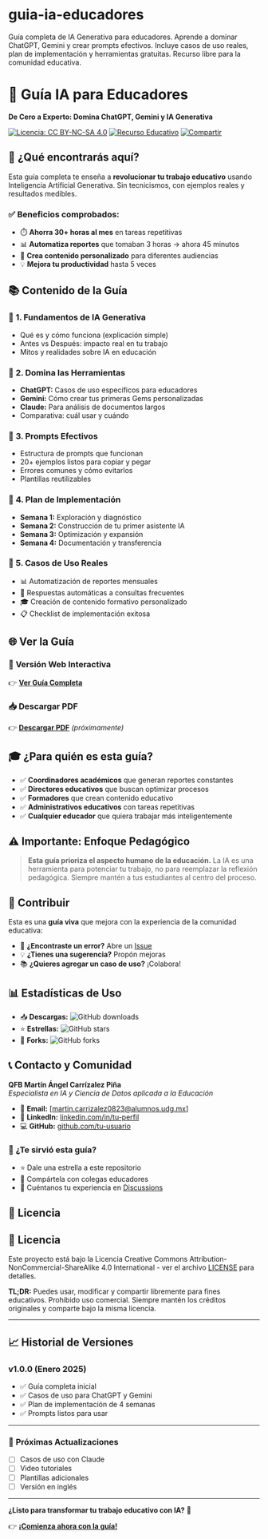 # guia-ia-educadores
Guía completa de IA Generativa para educadores. Aprende a dominar ChatGPT, Gemini y crear prompts efectivos. Incluye casos de uso reales, plan de implementación y herramientas gratuitas. Recurso libre para la comunidad educativa.

# 🤖 Guía IA para Educadores

**De Cero a Experto: Domina ChatGPT, Gemini y IA Generativa**

[![Licencia: CC BY-NC-SA 4.0](https://img.shields.io/badge/Licencia-CC%20BY--NC--SA%204.0-lightgrey.svg)](https://creativecommons.org/licenses/by-nc-sa/4.0/)
[![Recurso Educativo](https://img.shields.io/badge/Recurso-Educativo-green.svg)]()
[![Compartir](https://img.shields.io/badge/Compartir-Libremente-orange.svg)]()

## 🎯 ¿Qué encontrarás aquí?

Esta guía completa te enseña a **revolucionar tu trabajo educativo** usando Inteligencia Artificial Generativa. Sin tecnicismos, con ejemplos reales y resultados medibles.

### ✅ **Beneficios comprobados:**
- ⏱️ **Ahorra 30+ horas al mes** en tareas repetitivas
- 📊 **Automatiza reportes** que tomaban 3 horas → ahora 45 minutos
- 🎯 **Crea contenido personalizado** para diferentes audiencias
- 💡 **Mejora tu productividad** hasta 5 veces

## 📚 **Contenido de la Guía**

### 🧠 **1. Fundamentos de IA Generativa**
- Qué es y cómo funciona (explicación simple)
- Antes vs Después: impacto real en tu trabajo
- Mitos y realidades sobre IA en educación

### 🤖 **2. Domina las Herramientas**
- **ChatGPT:** Casos de uso específicos para educadores
- **Gemini:** Cómo crear tus primeras Gems personalizadas
- **Claude:** Para análisis de documentos largos
- Comparativa: cuál usar y cuándo

### 💬 **3. Prompts Efectivos**
- Estructura de prompts que funcionan
- 20+ ejemplos listos para copiar y pegar
- Errores comunes y cómo evitarlos
- Plantillas reutilizables

### 🚀 **4. Plan de Implementación**
- **Semana 1:** Exploración y diagnóstico
- **Semana 2:** Construcción de tu primer asistente IA
- **Semana 3:** Optimización y expansión  
- **Semana 4:** Documentación y transferencia

### 🎯 **5. Casos de Uso Reales**
- 📊 Automatización de reportes mensuales
- 📧 Respuestas automáticas a consultas frecuentes
- 🎓 Creación de contenido formativo personalizado
- 📋 Checklist de implementación exitosa

## 🌐 **Ver la Guía**

### 📖 **Versión Web Interactiva**
👉 **[Ver Guía Completa](https://martin-carrizalez.github.io/guia-ia-educadores/)**

### 📥 **Descargar PDF**
👉 **[Descargar PDF](./guia-ia-educadores.pdf)** *(próximamente)*

## 🎓 **¿Para quién es esta guía?**

- ✅ **Coordinadores académicos** que generan reportes constantes
- ✅ **Directores educativos** que buscan optimizar procesos
- ✅ **Formadores** que crean contenido educativo
- ✅ **Administrativos educativos** con tareas repetitivas
- ✅ **Cualquier educador** que quiera trabajar más inteligentemente

## ⚠️ **Importante: Enfoque Pedagógico**

> **Esta guía prioriza el aspecto humano de la educación.** La IA es una herramienta para potenciar tu trabajo, no para reemplazar la reflexión pedagógica. Siempre mantén a tus estudiantes al centro del proceso.

## 🤝 **Contribuir**

Esta es una **guía viva** que mejora con la experiencia de la comunidad educativa:

- 🐛 **¿Encontraste un error?** Abre un [Issue](../../issues)
- 💡 **¿Tienes una sugerencia?** Propón mejoras
- 📚 **¿Quieres agregar un caso de uso?** ¡Colabora!

## 📊 **Estadísticas de Uso**

- 📥 **Descargas:** ![GitHub downloads](https://img.shields.io/github/downloads/tu-usuario/guia-ia-educadores/total)
- ⭐ **Estrellas:** ![GitHub stars](https://img.shields.io/github/stars/tu-usuario/guia-ia-educadores)
- 🍴 **Forks:** ![GitHub forks](https://img.shields.io/github/forks/tu-usuario/guia-ia-educadores)

## 📞 **Contacto y Comunidad**

**QFB Martín Ángel Carrízalez Piña**  
*Especialista en IA y Ciencia de Datos aplicada a la Educación*

- 📧 **Email:** [martin.carrizalez0823@alumnos.udg.mx]
- 💼 **LinkedIn:** [linkedin.com/in/tu-perfil](www.linkedin.com/in/martin-angel-carrizalez-pina-b55475371)
- 💻 **GitHub:** [github.com/tu-usuario](https://github.com/Martin-carrizalez)

### 🌟 **¿Te sirvió esta guía?**
- ⭐ Dale una estrella a este repositorio
- 🔄 Compártela con colegas educadores
- 💬 Cuéntanos tu experiencia en [Discussions](../../discussions)

## 📄 **Licencia**

## 📄 **Licencia**

Este proyecto está bajo la Licencia Creative Commons Attribution-NonCommercial-ShareAlike 4.0 International - ver el archivo [LICENSE](LICENSE) para detalles.

**TL;DR:** Puedes usar, modificar y compartir libremente para fines educativos. Prohibido uso comercial. Siempre mantén los créditos originales y comparte bajo la misma licencia.

---

## 📈 **Historial de Versiones**

### v1.0.0 (Enero 2025)
- ✅ Guía completa inicial
- ✅ Casos de uso para ChatGPT y Gemini  
- ✅ Plan de implementación de 4 semanas
- ✅ Prompts listos para usar

---

### 🎯 **Próximas Actualizaciones**
- [ ] Casos de uso con Claude
- [ ] Video tutoriales
- [ ] Plantillas adicionales
- [ ] Versión en inglés

---

**¿Listo para transformar tu trabajo educativo con IA?** 🚀

👉 **[¡Comienza ahora con la guía!](https://martin-carrizalez.github.io/guia-ia-educadores/)**
